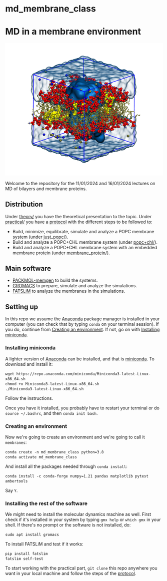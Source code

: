# md_membrane_class

# MD in a membrane environment

![](practical/files/images/box+water.png)

Welcome to the repository for the 11/01/2024 and 16/01/2024 lectures on MD of bilayers and membrane proteins.

## Distribution

Under [theory/](theory/) you have the theoretical presentation to the topic. Under [practical/](practical/) you have a [protocol](practical/README.md) with the different steps to be followed to:
- Build, minimize, equilibrate, simulate and analyze a POPC membrane system (under [just_popc/](practical/just_popc)).
- Build and analyze a POPC+CHL membrane system (under [popc+chl/](practical/popc+chl)).
- Build and analyze a POPC+CHL membrane system with an embedded membrane protein (under [membrane_protein/](practical/membrane_protein)).

## Main software

- [PACKMOL-memgen](https://pubs.acs.org/doi/10.1021/acs.jcim.9b00269) to build the systems.
- [GROMACS](https://manual.gromacs.org/) to prepare, simulate and analyze the simulations.
- [FATSLiM](http://fatslim.github.io/) to analyze the membranes in the simulations.

## Setting up

In this repo we assume the [Anaconda](https://www.anaconda.com/) package manager is installed in your computer (you can check that by typing `conda` on your terminal session). If you do, continue from [Creating an environment](./README.md#creating-an-environment). If not, go on with [Installing miniconda](./README.md#installing-miniconda).

### Installing miniconda

A lighter version of [Anaconda](https://www.anaconda.com/) can be installed, and that is [miniconda](https://docs.conda.io/en/latest/miniconda.html). To download and install it:

```
wget https://repo.anaconda.com/miniconda/Miniconda3-latest-Linux-x86_64.sh
chmod +x Miniconda3-latest-Linux-x86_64.sh
./Miniconda3-latest-Linux-x86_64.sh
```

Follow the instructions.

Once you have it installed, you probably have to restart your terminal or do `source ~/.bashrc`, and then `conda init bash`.

### Creating an environment

Now we're going to create an environment and we're going to call it `membranes`:

```
conda create -n md_membrane_class python=3.8
conda activate md_membrane_class
```

And install all the packages needed through `conda install`:

```
conda install -c conda-forge numpy=1.21 pandas matplotlib pytest ambertools
```

Say `Y`.

### Installing the rest of the software

We might need to install the molecular dynamics machine as well. First check if it's installed in your system by typing `gmx help` or `which gmx` in your shell. If there's no prompt or the software is not installed, do:

```
sudo apt install gromacs
```

To install FATSLiM and test if it works:

```
pip install fatslim
fatslim self-test
```

To start working with the practical part, `git clone` this repo anywhere you want in your local machine and follow the steps of the [protocol](practical/README.md).
